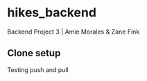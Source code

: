 # hikes_backend
Backend Project 3 | Amie Morales &amp; Zane Fink

## Clone setup
  Testing push and pull
